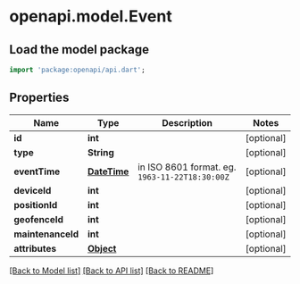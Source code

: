 # openapi.model.Event

## Load the model package
```dart
import 'package:openapi/api.dart';
```

## Properties
Name | Type | Description | Notes
------------ | ------------- | ------------- | -------------
**id** | **int** |  | [optional] 
**type** | **String** |  | [optional] 
**eventTime** | [**DateTime**](DateTime.md) | in ISO 8601 format. eg. `1963-11-22T18:30:00Z` | [optional] 
**deviceId** | **int** |  | [optional] 
**positionId** | **int** |  | [optional] 
**geofenceId** | **int** |  | [optional] 
**maintenanceId** | **int** |  | [optional] 
**attributes** | [**Object**](.md) |  | [optional] 

[[Back to Model list]](../README.md#documentation-for-models) [[Back to API list]](../README.md#documentation-for-api-endpoints) [[Back to README]](../README.md)



